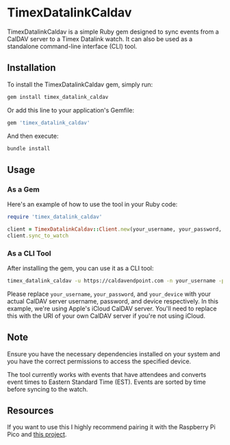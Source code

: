 # TimexDatalinkCaldav

TimexDatalinkCaldav is a simple Ruby gem designed to sync events from a CalDAV server to a Timex Datalink watch. It can also be used as a standalone command-line interface (CLI) tool.

## Installation

To install the TimexDatalinkCaldav gem, simply run:

```sh
gem install timex_datalink_caldav
```

Or add this line to your application's Gemfile:

```ruby
gem 'timex_datalink_caldav'
```

And then execute:

```sh
bundle install
```

## Usage

### As a Gem

Here's an example of how to use the tool in your Ruby code:

```ruby
require 'timex_datalink_caldav'

client = TimexDatalinkCaldav::Client.new(your_username, your_password, your_server_uri, your_device)
client.sync_to_watch
```

### As a CLI Tool

After installing the gem, you can use it as a CLI tool:

```sh
timex_datalink_caldav -u https://caldavendpoint.com -n your_username -p your_password -d your_device
```

Please replace `your_username`, `your_password`, and `your_device` with your actual CalDAV server username, password, and device respectively. In this example, we're using Apple's iCloud CalDAV server. You'll need to replace this with the URI of your own CalDAV server if you're not using iCloud.

## Note

Ensure you have the necessary dependencies installed on your system and you have the correct permissions to access the specified device. 

The tool currently works with events that have attendees and converts event times to Eastern Standard Time (EST). Events are sorted by time before syncing to the watch.

## Resources

If you want to use this I highly recommend pairing it with the Raspberry Pi Pico and [this project](https://github.com/famiclone6502/DIY_Datalink_Adapter).